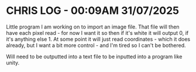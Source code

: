 # CHRIS LOG - 00:09AM 31/07/2025

Little program I am working on to import an image file.
That file will then have each pixel read - for now I want it so then if it's white it will output 0, if it's anything else 1.
At some point it will just read coordinates - which it does already, but I want a bit more control - and I'm tired so I can't be bothered.

Will need to be outputted into a text file to be inputted into a program like unity.
